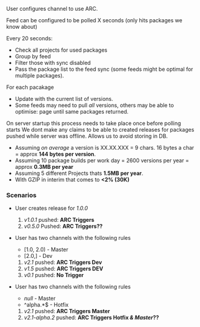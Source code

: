 User configures channel to use ARC.

Feed can be configured to be polled X seconds (only hits packages we know about)

Every 20 seconds:
 * Check all projects for used packages
 * Group by feed
 * Filter those with sync disabled
 * Pass the package list to the feed sync (some feeds might be optimal for multiple packages).

For each pacakage
* Update with the current list of versions.
* Some feeds may need to pull _all_ versions, others may be able to optimise: page until same packages returned.


On server startup this process needs to take place once before polling starts
We dont make any claims to be able to created releases for packages pushed while server was offline. Allows us to avoid storing in DB.

* Assuming _on average_ a version is XX.XX.XXX = 9 chars. 16 bytes a char = approx  **144 bytes per version**.
* Assuming 10 package builds per work day = 2600 versions per year = approx **0.3MB per year**
* Assuming 5 different Projects thats **1.5MB per year**.
* With GZIP in interim that comes to **<2% (30K)**

### Scenarios
* User creates release for _1.0.0_
    1. _v1.0.1_ pushed: **ARC Triggers**
    2. _v0.5.0_ Pushed: **ARC Triggers??**

* User has two channels with the following rules
    * [1.0, 2.0) - Master
    * [2.0,] - Dev
    1. _v2.1_ pushed: **ARC Triggers Dev**
    2. _v1.5_ pushed: **ARC Triggers DEV**
    3. _v0.1_ pushed: **No Trigger**

* User has two channels with the following rules
    * _null_ - Master
    * ^alpha.*$ - Hotfix
    1. _v2.1_ pushed: **ARC Triggers Master**
    2. _v2.1-alpha.2_ pushed: **ARC Triggers Hotfix _& Master_??**

